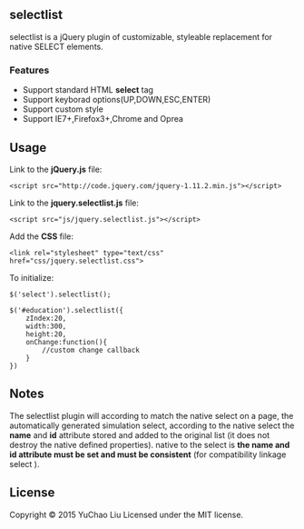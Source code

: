 ## selectlist

selectlist is a jQuery plugin of customizable, styleable replacement for native SELECT elements.

### Features

* Support standard HTML **select** tag
* Support keyborad options(UP,DOWN,ESC,ENTER)
* Support custom style
* Support IE7+,Firefox3+,Chrome and Oprea

## Usage

Link to the **jQuery.js** file:

```
<script src="http://code.jquery.com/jquery-1.11.2.min.js"></script>
```

Link to the **jquery.selectlist.js** file:

```
<script src="js/jquery.selectlist.js"></script>
```

Add the **CSS** file:

```
<link rel="stylesheet" type="text/css" href="css/jquery.selectlist.css">
```

To initialize:

```
$('select').selectlist();

$('#education').selectlist({
    zIndex:20,
    width:300,
    height:20,
    onChange:function(){
        //custom change callback
    }
})
```

## Notes
The selectlist plugin will according to match the native select on a page, the automatically generated simulation select, according to the native select the **name** and **id** attribute stored and added to the original list (it does not destroy the native defined properties).
native to the select is **the name and id attribute must be set and must be consistent** (for compatibility linkage select ).

## License

Copyright © 2015 YuChao Liu Licensed under the MIT license.